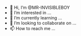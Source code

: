 - 👋 Hi, I’m @MR-INVISIBLEBOY
- 👀 I’m interested in ...
- 🌱 I’m currently learning ...
- 💞️ I’m looking to collaborate on ...
- 📫 How to reach me ...

<!---
MR-INVISIBLEBOY/MR-INVISIBLEBOY is a ✨ special ✨ repository because its `README.md` (this file) appears on your GitHub profile.
You can click the Preview link to take a look at your changes.
--->

